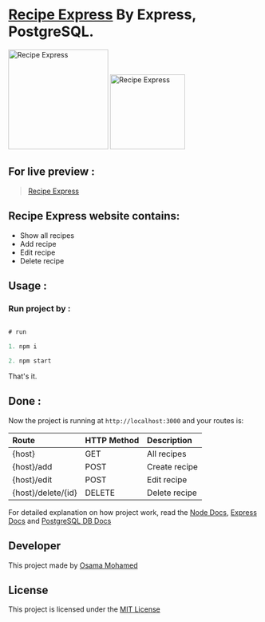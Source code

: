 # [Recipe Express](https://recipe-nodejs-by-osama-mohamed.herokuapp.com) By Express, PostgreSQL.

[<img src="https://nodejs.org/static/images/logo.svg" width="200" title="Recipe Express" >](https://recipe-nodejs-by-osama-mohamed.herokuapp.com)
[<img src="https://upload.wikimedia.org/wikipedia/commons/2/29/Postgresql_elephant.svg" width="150" title="Recipe Express" >](https://recipe-nodejs-by-osama-mohamed.herokuapp.com)

## For live preview :
> [Recipe Express](https://recipe-nodejs-by-osama-mohamed.herokuapp.com)


## Recipe Express website contains:
* Show all recipes
* Add recipe
* Edit recipe
* Delete recipe


## Usage :
### Run project by :

``` javascript

# run 

1. npm i

2. npm start

```

That's it.

## Done :

Now the project is running at `http://localhost:3000` and your routes is:


| Route                                                      | HTTP Method 	   | Description                           	      |
|:-----------------------------------------------------------|:----------------|:---------------------------------------------|
| {host}       	                                             | GET       	     | All recipes                                  |
| {host}/add                       	                         | POST       	   | Create recipe                                |
| {host}/edit                                 	             | POST     	     | Edit recipe                                  |
| {host}/delete/{id}        	                               | DELETE      	   | Delete recipe                                |



For detailed explanation on how project work, read the [Node Docs](https://nodejs.org/en/docs/), [Express Docs](http://expressjs.com/en/guide/routing.html) and [PostgreSQL DB Docs](https://www.postgresql.org/docs)

## Developer
This project made by [Osama Mohamed](https://www.linkedin.com/in/osama-mohamed-ms/)

## License
This project is licensed under the [MIT License](https://opensource.org/licenses/MIT)
